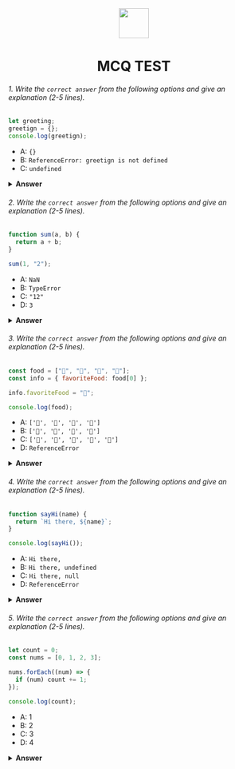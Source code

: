 <div align="center">
  <img height="60" src="https://edurev.gumlet.io/AllImages/original/ApplicationImages/CourseImages/944e5d47-8c55-4a89-91e5-22ab5f2798fc_CI.png">
  <h1>MCQ TEST</h1>
</div>

###### 1. Write the `correct answer` from the following options and give an explanation (2-5 lines).

```javascript
let greeting;
greetign = {};
console.log(greetign);
```

- A: `{}`
- B: `ReferenceError: greetign is not defined`
- C: `undefined`

<details><summary><b>Answer</b></summary>
<p>

#### Answer:A

<i>Write your explanation here</i>

Because there assigned an empty object to the variable greeting and then logged its value using console.log().
</p>
</details>

###### 2. Write the `correct answer` from the following options and give an explanation (2-5 lines).

```javascript
function sum(a, b) {
  return a + b;
}

sum(1, "2");
```

- A: `NaN`
- B: `TypeError`
- C: `"12"`
- D: `3`

<details><summary><b>Answer</b></summary>
<p>

#### Answer: C

<i>Write your explanation here</i>

In this case, you are trying to add a number (1) and a string ("2"). JavaScript converts the number to a string, and then it concatenates the two strings, resulting in "12".

</p>
</details>

###### 3. Write the `correct answer` from the following options and give an explanation (2-5 lines).

```javascript
const food = ["🍕", "🍫", "🥑", "🍔"];
const info = { favoriteFood: food[0] };

info.favoriteFood = "🍝";

console.log(food);
```

- A: `['🍕', '🍫', '🥑', '🍔']`
- B: `['🍝', '🍫', '🥑', '🍔']`
- C: `['🍝', '🍕', '🍫', '🥑', '🍔']`
- D: `ReferenceError`

<details><summary><b>Answer</b></summary>
<p>

#### Answer: B

<i>Write your explanation here</i>

You create an array food containing four emoji elements and an object info with a property favoriteFood that initially references the first element of the food array, which is "🍕".You then reassign the favoriteFood property of the info object to "🍝".
Finally, when you log the food array to the console, it remains unchanged except for the reassignment of the info.favoriteFood property. So, only the info object is modified, and food still contains ['🍕', '🍫', '🥑', '🍔'].

</p>
</details>

###### 4. Write the `correct answer` from the following options and give an explanation (2-5 lines).

```javascript
function sayHi(name) {
  return `Hi there, ${name}`;
}

console.log(sayHi());
```

- A: `Hi there,`
- B: `Hi there, undefined`
- C: `Hi there, null`
- D: `ReferenceError`

<details><summary><b>Answer</b></summary>
<p>

#### Answer: B

<i>Write your explanation here</i>

In this code the sayHi function expects an argument name, but when you call sayHi() without passing any arguments, name is undefined. Therefore, the template string "Hi there, " is concatenated with the value of name, which is undefined. The result is "Hi there, undefined", which is what will be logged to the console.

</p>
</details>

###### 5. Write the `correct answer` from the following options and give an explanation (2-5 lines).

```javascript
let count = 0;
const nums = [0, 1, 2, 3];

nums.forEach((num) => {
  if (num) count += 1;
});

console.log(count);
```

- A: 1
- B: 2
- C: 3
- D: 4

<details><summary><b>Answer</b></summary>
<p>

#### Answer: C

<i>Write your explanation here</i>

In this code, you have an array nums containing four numbers. You use the forEach method to iterate through each element of the array. Inside the callback function, you check if num is truthy (i.e., not equal to 0). For the numbers 1, 2, and 3 in the array, the condition is true, and count is incremented by 1 each time. Therefore, count ends up being 3, and that's what will be logged to the console.

</p>
</details>
